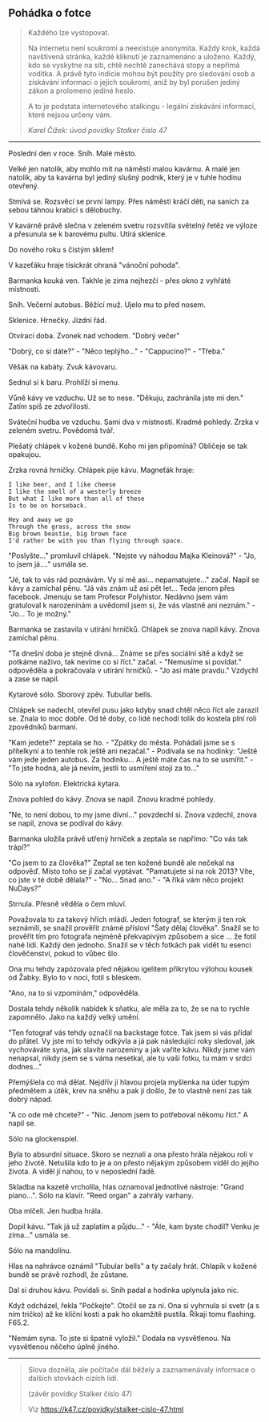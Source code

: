 ## Pohádka o fotce

> Každého lze vystopovat.
>
> Na internetu není soukromí a neexistuje anonymita. Každý krok, každá navštívená stránka, každé kliknutí je zaznamenáno a uloženo. Každý, kdo se vyskytne na síti, chtě nechtě zanechává stopy a nepřímá vodítka. A právě tyto indicie mohou být použity pro sledování osob a získávání informací o jejich soukromí, aniž by byl porušen jediný zákon a prolomeno jediné heslo.
>
> A to je podstata internetového stalkingu - legální získávání informací, které nejsou určeny vám.
> 
> *Karel Čížek: úvod povídky Stalker číslo 47*

* * *

Poslední den v roce. Sníh. Malé město.

Velké jen natolik, aby mohlo mít na náměstí malou kavárnu. A malé jen natolik, aby ta kavárna byl jediný slušný podnik, který je v tuhle hodinu otevřený.

Stmívá se. Rozsvěcí se první lampy. Přes náměstí kráčí děti, na saních za sebou táhnou krabici s dělobuchy.

V kavárně právě slečna v zeleném svetru rozsvítila světelný řetěz ve výloze a přesunula se k barovému pultu. Utírá sklenice.

Do nového roku s čistým sklem!

V kazeťáku hraje tisíckrát ohraná "vánoční pohoda".

Barmanka kouká ven. Takhle je zima nejhezčí - přes okno z vyhřáté místnosti.

Sníh. Večerní autobus. Běžící muž. Ujelo mu to před nosem.

Sklenice. Hrnečky. Jízdní řád.

Otvírací doba. Zvonek nad vchodem. "Dobrý večer"

"Dobrý, co si dáte?" - "Něco teplýho..." - "Cappucino?" - "Třeba."

Věšák na kabáty. Zvuk kávovaru.

Sednul si k baru. Prohlíží si menu.

Vůně kávy ve vzduchu. Už se to nese. "Děkuju, zachránila jste mi den." Zatím spíš ze zdvořilosti.

Sváteční hudba ve vzduchu. Sami dva v místnosti. Kradmé pohledy. Zrzka v zeleném svetru. Povědomá tvář.

Plešatý chlápek v kožené bundě. Koho mi jen připomíná? Obličeje se tak opakujou.

Zrzka rovná hrníčky. Chlápek pije kávu. Magneťák hraje:

	I like beer, and I like cheese
	I like the smell of a westerly breeze
	But what I like more than all of these
	Is to be on horseback.
	
	Hey and away we go
	Through the grass, across the snow
	Big brown beastie, big brown face
	I'd rather be with you than flying through space.

"Poslyšte..." promluvil chlápek. "Nejste vy náhodou Majka Kleinová?" - "Jo, to jsem já...." usmála se.

"Jé, tak to vás rád poznávám. Vy si mě asi... nepamatujete..." začal. Napil se kávy a zamíchal pěnu. "Já vás znám už asi pět let... Teda jenom přes facebook. Jmenuju se tam Profesor Polyhistor. Nedávno jsem vám gratuloval k narozeninám a uvědomil jsem si, že vás vlastně ani neznám." - "Jo... To je možný."

Barmanka se zastavila v utírání hrníčků. Chlápek se znova napil kávy. Znova zamíchal pěnu.

"Ta dnešní doba je stejně divná... Známe se přes sociální sítě a když se potkáme naživo, tak nevíme co si říct." začal. - "Nemusíme si povídat." odpověděla a pokračovala v utírání hrníčků. - "Jo asi máte pravdu." Vzdychl a zase se napil.

Kytarové sólo. Sborový zpěv. Tubullar bells.

Chlápek se nadechl, otevřel pusu jako kdyby snad chtěl něco říct ale zarazil se. Znala to moc dobře. Od té doby, co lidé nechodí tolik do kostela plní roli zpovědníků barmani.

"Kam jedete?" zeptala se ho. - "Zpátky do města. Pohádali jsme se s přítelkyní a to tenhle rok ještě ani nezačal." - Podívala se na hodinky: "Ještě vám jede jeden autobus. Za hodinku... A ještě máte čas na to se usmířit." - "To jste hodná, ale já nevím, jestli to usmíření stojí za to..."

Sólo na xylofon. Elektrická kytara.

Znova pohled do kávy. Znova se napil. Znovu kradmé pohledy.

"Ne, to není dobou, to my jsme divní..." povzdechl si. Znova vzdechl, znova se napil, znova se podíval do kávy.

Barmanka uložila právě utřený hrníček a zeptala se napřímo: "Co vás tak trápí?"

"Co jsem to za člověka?" Zeptal se ten kožené bundě ale nečekal na odpověď. Místo toho se jí začal vyptávat. "Pamatujete si na rok 2013? Víte, co jste v té době dělala?" - "No... Snad ano." - "A říká vám něco projekt NuDays?"

Strnula. Přesně věděla o čem mluví.

Považovala to za takový hřích mládí. Jeden fotograf, se kterým ji ten rok seznámili, se snažil prověřit známé přísloví "Šaty dělaj člověka". Snažil se to prověřit tím pro fotografa nejméně překvapivým způsobem a sice ... že fotil nahé lidi. Každý den jednoho. Snažil se v těch fotkách pak vidět tu esenci člověčenství, pokud to vůbec šlo.

Ona mu tehdy zapózovala před nějakou igelitem přikrytou výlohou kousek od Žabky. Bylo to v noci, fotil s bleskem.

"Ano, na to si vzpomínám," odpověděla.

Dostala tehdy několik nabídek k sňatku, ale měla za to, že se na to rychle zapomnělo. Jako na každý velký umění.

"Ten fotograf vás tehdy označil na backstage fotce. Tak jsem si vás přidal do přátel. Vy jste mi to tehdy odkývla a já pak následující roky sledoval, jak vychováváte syna, jak slavíte narozeniny a jak vaříte kávu. Nikdy jsme vám nenapsal, nikdy jsem se s váma nesetkal, ale tu vaši fotku, tu mám v srdci dodnes..."

Přemýšlela co má dělat. Nejdřív jí hlavou projela myšlenka na úder tupým předmětem a útěk, krev na sněhu a pak jí došlo, že to vlastně není zas tak dobrý nápad.

"A co ode mě chcete?" - "Nic. Jenom jsem to potřeboval někomu říct." A napil se.

Sólo na glockenspiel.

Byla to absurdní situace. Skoro se neznali a ona přesto hrála nějakou roli v jeho životě. Netušila kdo to je a on přesto nějakým způsobem viděl do jejího života. A viděl jí nahou, to v neposlední řadě.

Skladba na kazetě vrcholila, hlas oznamoval jednotlivé nástroje: "Grand piano...". Sólo na klavír. "Reed organ" a zahrály varhany.

Oba mlčeli. Jen hudba hrála.

Dopil kávu. "Tak já už zaplatím a půjdu..." - "Ále, kam byste chodil? Venku je zima..." usmála se.

Sólo na mandolínu.

Hlas na nahrávce oznámil "Tubular bells" a ty začaly hrát. Chlapík v kožené bundě se právě rozhodl, že zůstane.

Dal si druhou kávu. Povídali si. Sníh padal a hodinka uplynula jako nic.

Když odcházel, řekla "Počkejte". Otočil se za ní. Ona si vyhrnula si svetr (a s ním tričko) až ke klíční kosti a pak ho okamžitě pustila. Říkají tomu flashing. F65.2.

"Nemám syna. To jste si špatně vyložil." Dodala na vysvětlenou. Na vysvětlenou něčeho úplně jiného.

* * *

> Slova dozněla, ale počítače dál běžely a zaznamenávaly informace o dalších stovkách cizích lidí.
>
> (závěr povídky Stalker číslo 47)
> 
> Viz https://k47.cz/povidky/stalker-cislo-47.html 
